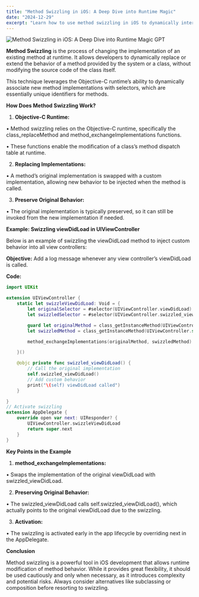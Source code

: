 ```yaml
---
title: "Method Swizzling in iOS: A Deep Dive into Runtime Magic"
date: "2024-12-29"
excerpt: "Learn how to use method swizzling in iOS to dynamically interchange method implementations at runtime, with practical examples and best practices."
---
```


![Method Swizzling in iOS: A Deep Dive into Runtime Magic GPT](https://img.freepik.com/free-photo/refresh-icon-reload-perforated-paper_53876-31072.jpg)


**Method Swizzling** is the process of changing the implementation of an existing method at runtime. It allows developers to dynamically replace or extend the behavior of a method provided by the system or a class, without modifying the source code of the class itself.

This technique leverages the Objective-C runtime’s ability to dynamically associate new method implementations with selectors, which are essentially unique identifiers for methods.

**How Does Method Swizzling Work?**

1. **Objective-C Runtime:**

• Method swizzling relies on the Objective-C runtime, specifically the class_replaceMethod and method_exchangeImplementations functions.

• These functions enable the modification of a class’s method dispatch table at runtime.

2. **Replacing Implementations:**

• A method’s original implementation is swapped with a custom implementation, allowing new behavior to be injected when the method is called.

3. **Preserve Original Behavior:**

• The original implementation is typically preserved, so it can still be invoked from the new implementation if needed.

**Example: Swizzling viewDidLoad in UIViewController**

Below is an example of swizzling the viewDidLoad method to inject custom behavior into all view controllers:

**Objective:**
Add a log message whenever any view controller’s viewDidLoad is called.

**Code:**

```swift
import UIKit

extension UIViewController {
    static let swizzleViewDidLoad: Void = {
        let originalSelector = #selector(UIViewController.viewDidLoad)
        let swizzledSelector = #selector(UIViewController.swizzled_viewDidLoad)

        guard let originalMethod = class_getInstanceMethod(UIViewController.self, originalSelector),
        let swizzledMethod = class_getInstanceMethod(UIViewController.self, swizzledSelector) else { return }

        method_exchangeImplementations(originalMethod, swizzledMethod)

    }()

    @objc private func swizzled_viewDidLoad() {
        // Call the original implementation
        self.swizzled_viewDidLoad()
        // Add custom behavior
        print("\(self) viewDidLoad called")
    }

}
// Activate swizzling
extension AppDelegate {
    override open var next: UIResponder? {
        UIViewController.swizzleViewDidLoad
        return super.next
    }
}
```

**Key Points in the Example**

1. **method_exchangeImplementations:**

• Swaps the implementation of the original viewDidLoad with swizzled_viewDidLoad.

2. **Preserving Original Behavior:**

• The swizzled_viewDidLoad calls self.swizzled_viewDidLoad(), which actually points to the original viewDidLoad due to the swizzling.

3. **Activation:**

• The swizzling is activated early in the app lifecycle by overriding next in the AppDelegate.

**Conclusion**

Method swizzling is a powerful tool in iOS development that allows runtime modification of method behavior. While it provides great flexibility, it should be used cautiously and only when necessary, as it introduces complexity and potential risks. Always consider alternatives like subclassing or composition before resorting to swizzling.
